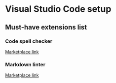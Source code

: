 # Visual Studio Code setup

## Must-have extensions list

### Code spell checker

[Marketplace link](https://marketplace.visualstudio.com/items?itemName=streetsidesoftware.code-spell-checker)

### Markdown linter

[Marketplace link](https://marketplace.visualstudio.com/items?itemName=DavidAnson.vscode-markdownlint)
